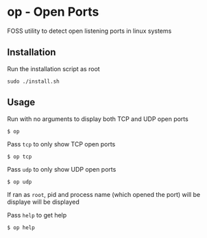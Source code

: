 # op - Open Ports
FOSS utility to detect open listening ports in linux systems 

## Installation
Run the installation script as root
 
``` 
sudo ./install.sh 
```

## Usage
Run with no arguments to display both TCP and UDP open ports 
```
$ op
```


Pass `tcp` to only show TCP open ports
```
$ op tcp
``` 


Pass `udp` to only show UDP open ports 
```
$ op udp
``` 


If ran as `root`, pid and process name (which opened the port) will be displaye will be displayed


Pass `help` to get help
```
$ op help
```
